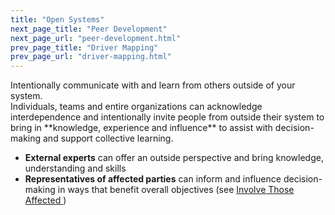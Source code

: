 ```yaml
---
title: "Open Systems"
next_page_title: "Peer Development"
next_page_url: "peer-development.html"
prev_page_title: "Driver Mapping"
prev_page_url: "driver-mapping.html"
---
```



<div class="card summary"><div class="card-body">Intentionally communicate with and learn from others outside of your system.
</div></div>
Individuals, teams and entire organizations can acknowledge interdependence and intentionally invite people from outside their system to bring in **knowledge, experience and influence** to assist with decision-making and support collective learning.

-   **External experts** can offer an outside perspective and bring knowledge, understanding and skills
-   **Representatives of affected parties** can inform and influence decision-making in ways that benefit overall objectives (see [Involve Those Affected ](involve-those-affected.html))
